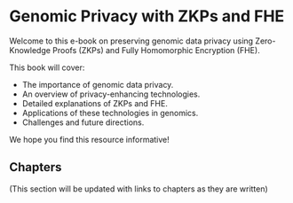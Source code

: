 # Genomic Privacy with ZKPs and FHE

Welcome to this e-book on preserving genomic data privacy using Zero-Knowledge Proofs (ZKPs) and Fully Homomorphic Encryption (FHE).

This book will cover:
- The importance of genomic data privacy.
- An overview of privacy-enhancing technologies.
- Detailed explanations of ZKPs and FHE.
- Applications of these technologies in genomics.
- Challenges and future directions.

We hope you find this resource informative!

## Chapters
(This section will be updated with links to chapters as they are written)
